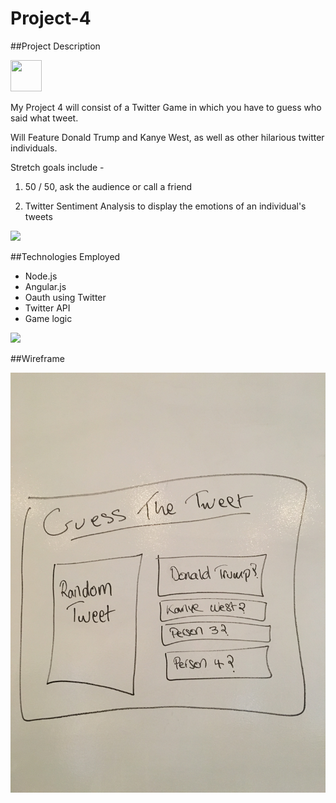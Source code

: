 # Project-4

##Project Description

<img src="https://pbs.twimg.com/profile_images/666407537084796928/YBGgi9BO.png" width="50" height="50" />


My Project 4 will consist of a Twitter Game in which you have to guess who said what tweet. 

Will Feature Donald Trump and Kanye West, as well as other hilarious twitter individuals. 

Stretch goals include - 

1. 50 / 50, ask the audience or call a friend 

2. Twitter Sentiment Analysis to display the emotions of an individual's tweets

<img src="http://cdn.newsday.com/polopoly_fs/1.11608148.1458737092!/httpImage/image.png_gen/derivatives/display_1004/image.png"/>


##Technologies Employed

- Node.js
- Angular.js
- Oauth using Twitter
- Twitter API
- Game logic


<img src="https://9to5google.files.wordpress.com/2016/02/screen-shot-2016-02-15-at-10-31-26-am.png?w=1000"/>

##Wireframe

<img src="./Wireframe1.JPG"/>
